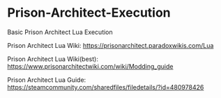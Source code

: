 # Prison-Architect-Execution
Basic Prison Architect Lua Execution

Prison Architect Lua Wiki: https://prisonarchitect.paradoxwikis.com/Lua

Prison Architect Lua Wiki(best): https://www.prisonarchitectwiki.com/wiki/Modding_guide

Prison Architect Lua Guide: https://steamcommunity.com/sharedfiles/filedetails/?id=480978426

